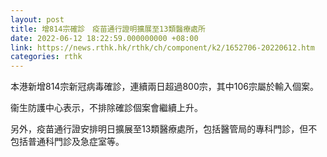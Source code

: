 ```yaml
---
layout: post
title: 增814宗確診　疫苗通行證明擴展至13類醫療處所
date: 2022-06-12 18:22:59.000000000 +08:00
link: https://news.rthk.hk/rthk/ch/component/k2/1652706-20220612.htm
categories: rthk
---
```


本港新增814宗新冠病毒確診，連續兩日超過800宗，其中106宗屬於輸入個案。

衞生防護中心表示，不排除確診個案會繼續上升。

另外，疫苗通行證安排明日擴展至13類醫療處所，包括醫管局的專科門診，但不包括普通科門診及急症室等。
